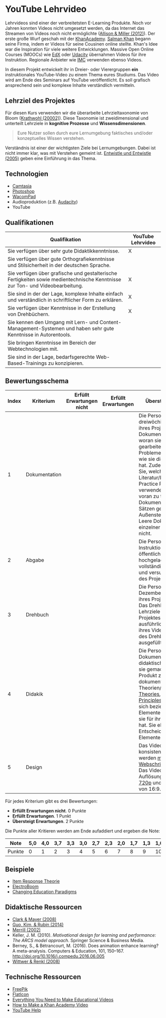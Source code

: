 # YouTube Lehrvideo

Lehrvideos sind einer der verbreitetsten E-Learning Produkte. Noch vor Jahren konnten Videos nicht umgesetzt werden, da das Internet das Streamen von Videos noch nicht ermöglichte ([Allison & Miller (2012)](http://www.sciencedirect.com/science/article/pii/S1389128612003489)). Der erste große Wurf geschah mit der [KhanAcademy](https://www.khanacademy.org/). [Salman Khan](https://www.youtube.com/watch?v=gM95HHI4gLk) begann seine Firma, indem er Videos für seine Cousinen online stellte. Khan's Idee war die Inspiration für viele weitere Entwicklungen. Massive Open Online Courses (MOOCs) wie [EdX](https://www.edx.org/) oder [Udacity](https://www.udacity.com/) übernahmen Videos für ihre Instruktion. Regionale Anbieter wie [IMC](https://www.im-c.de/e-learning-content/individual-content/interactive-video) verwenden ebenso Videos. 

In diesem Projekt entwickelt ihr in Dreier- oder Vierergruppen **ein** instruktionales YouTube-Video zu einem Thema eures Studiums. Das Video wird am Ende des Seminars auf YouTube veröffentlicht. Es soll grafisch ansprechend sein und komplexe Inhalte verständlich vermitteln.  

## Lehrziel des Projektes

Für diesen Kurs verwenden wir die überarbeite Lehrzieltaxonomie von Bloom ([Krathwohl (20002)](http://www.unco.edu/cetl/sir/stating_outcome/documents/Krathwohl.pdf)). Diese Taxonomie ist zweidimensional und unterteilt Lehrziele in **kognitive Prozesse** und **Wissensdimensionen**. 

> Eure Nutzer sollen durch eure Lernumgebung faktisches und/oder konzeptuelles Wissen verstehen.

Verständnis ist einer der wichtigsten Ziele bei Lernumgebungen. Dabei ist nicht immer klar, was mit Verstehen gemeint ist. [Entwistle und Entwistle (2005)](http://www.docs.hss.ed.ac.uk/iad/Learning_teaching/Academic_teaching/Resources/Experience_of_learning/EoLChapter9.pdf) geben eine Einführung in das Thema.

## Technologien

* [Camtasia](https://www.techsmith.de/camtasia.html)
* [Photoshop](http://www.adobe.com/de/products/photoshop.html)
* [WacomPad](http://www.wacom.com/de-de)
* Audioproduktion (z.B. [Audacity](http://www.audacityteam.org/))
* YouTube

## Qualifikationen

| Qualifikation  |  YouTube Lehrvideo |   
|---|---|
| Sie verfügen über sehr gute Didaktikkenntnisse. | X  | 
| Sie verfügen über gute Orthografiekenntnisse und Stilsicherheit in der deutschen Sprache.  |   |  
| Sie verfügen über grafische und gestalterische Fertigkeiten sowie medientechnische Kenntnisse zur Ton- und Videobearbeitung.  |  X | 
| Sie sind in der der Lage, komplexe Inhalte einfach und verständlich in schriftlicher Form zu erklären.  | X |
| Sie verfügen über Kenntnisse in der Erstellung von Drehbüchern.  | X |
| Sie kennen den Umgang mit Lern- und Content-Management-Systemen und haben sehr gute Kenntnisse in Autorentools. |   | 
| Sie bringen Kenntnisse im Bereich der Webtechnologien mit. |   |   
| Sie sind in der Lage, bedarfsgerechte Web-Based-Trainings zu konzipieren. | |

## Bewertungsschema

| Index | Kriterium	    |  Erfüllt Erwartungen nicht |  Erfüllt Erwartungen	| Übersteigt Erwartungen | 
| --- | ------------- |---------------------    | -----                 | --- |
| 1   | Dokumentation | | | Die Person dokumentiert dreiwöchig den Fortschritt ihres Projektes. In der Dokumentation beschreibt sie, woran sie an dem Projekt gearbeitet hat, auf welche Probleme sie gestoßen ist und wie sie diese Probleme gelöst hat. Zudem dokumentieren Sie, welche Literatur/Internetquellen/Best-Practice Produkte sie verwendet hat, um ihr Projekt voran zu treiben. Die Dokumentation ist in ganzen Sätzen geschrieben und für Außenstehende verständlich. Leere Dokumentationen einzelner Wochen existieren nicht. | 
| 2 | Abgabe | | | Die Person hat ein Instruktionsvideo auf YouTube öffentlich zugänglich hochgeladen. Das Video ist vollständig, selbst entwickelt, und versucht die Lehrziele des Projektes umzusetzen. | 
| 3 | Drehbuch | | | Die Person hat bis zum 22. Dezember 2016 ein Drehbuch ihres Projektes geschrieben. Das Drehbuch umfasst die Lehrziele und den Inhalt ihres Projektes, sowie einen ausführlichen Paper-Prototyp ihres Videos. Das Template des Drehbuchs ist vollständig ausgefüllt. | 
| 4 | Didakik | | | Die Person reflektiert in der Dokumentation welche didaktischen Überlegungen sie gemacht hat, um ihr Produkt zu verbessern. Sie dokumentiert, auf welche Theorien/Ideen (z.B. [Learning Theories](http://www.learning-theories.com/), [4C/ID](http://download.springer.com/static/pdf/506/art%253A10.1007%252FBF02504993.pdf?originUrl=http%3A%2F%2Flink.springer.com%2Farticle%2F10.1007%2FBF02504993&token2=exp=1470662918~acl=%2Fstatic%2Fpdf%2F506%2Fart%25253A10.1007%25252FBF02504993.pdf%3ForiginUrl%3Dhttp%253A%252F%252Flink.springer.com%252Farticle%252F10.1007%252FBF02504993*~hmac=1c8ae8b76a55889d97d940e35bb9fa4da96e8d7c410b26a0b598e12a50b5ddbb), [First Principles of Instruktion](http://download.springer.com/static/pdf/580/art%253A10.1007%252FBF02505024.pdf?originUrl=http%3A%2F%2Flink.springer.com%2Farticle%2F10.1007%2FBF02505024&token2=exp=1470658808~acl=%2Fstatic%2Fpdf%2F580%2Fart%25253A10.1007%25252FBF02505024.pdf%3ForiginUrl%3Dhttp%253A%252F%252Flink.springer.com%252Farticle%252F10.1007%252FBF02505024*~hmac=7d8c4743451355b7bd1fd5b5cedb4001e5a3b3eea9d2d7f610d75be90e42aa4d)) sie sich bezieht und welche Elemente der Theorien/Ideen sie für ihr Produkt umgesetzt hat. Sie elaboriert die Entscheidung für diese Elemente. |
| 5 | Design | | | Das Video verwendet ein konsistentes Design. Es werden [moderne Webschriftarten](https://fonts.google.com/) verwendet. Das Video verfügt über eine Auflösung von mindestens [720p](https://support.google.com/youtube/answer/6375112) und einem Aspect-Ratio von 16:9. | 

Für jedes Kriterium gibt es drei Bewertungen:

* **Erfüllt Erwartungen nicht**. 0 Punkte
* **Erfüllt Erwartungen**. 1 Punkt
* **Übersteigt Erwartungen**. 2 Punkte

Die Punkte aller Kritieren werden am Ende aufaddiert und ergeben die Note:


|  Note 	|  5,0 | 4,0 	|  3,7 	|  3,3 	|  3,0 	|  2,7 	|  2,3 	|  2,0 	|  1,7 	|  1,3 	|  1,0 	|
|---	|---	|--- |---	|---	|---	|---	|---	|---	|---	|---	|---	|
|   Punkte	|  0 |  1	|   2	|   3	|   4	|   5	|   6	|   7	|  8 	|   9	|   10	|


## Beispiele  

* [Item Response Theorie](https://www.youtube.com/watch?v=OdxW_1UKUxM)
* [ElectroBoom](https://www.youtube.com/watch?v=5YBwDNfOaxU)
* [Changing Education Paradigms](https://www.youtube.com/watch?v=zDZFcDGpL4U)

## Didaktische Ressourcen

* [Clark & Mayer (2008)](https://katalog.ub.uni-freiburg.de/opac/RDSIndex/Results?lookfor=e-learning+and+the+science+of+instruction&submit=Suche+starten&view=list)
* [Guo, Kim, & Rubin (2014)](https://www.researchgate.net/profile/Juho_Kim3/publication/262393281_How_video_production_affects_student_engagement_an_empirical_study_of_MOOC_videos/links/53d51e170cf220632f3d49f5.pdf)
* [Merrill (2002)](http://download.springer.com/static/pdf/580/art%253A10.1007%252FBF02505024.pdf?originUrl=http%3A%2F%2Flink.springer.com%2Farticle%2F10.1007%2FBF02505024&token2=exp=1470658808~acl=%2Fstatic%2Fpdf%2F580%2Fart%25253A10.1007%25252FBF02505024.pdf%3ForiginUrl%3Dhttp%253A%252F%252Flink.springer.com%252Farticle%252F10.1007%252FBF02505024*~hmac=7d8c4743451355b7bd1fd5b5cedb4001e5a3b3eea9d2d7f610d75be90e42aa4d)
* Keller, J. M. (2010). *Motivational design for learning and performance: The ARCS model approach*. Springer Science & Business Media.
* Berney, S., & Bétrancourt, M. (2016). Does animation enhance learning? A meta-analysis. Computers & Education, 101, 150–167. http://doi.org/10.1016/j.compedu.2016.06.005
* [Wittwer & Renkl (2008)](http://www.tandfonline.com/doi/full/10.1080/00461520701756420)

## Technische Ressourcen

* [FreePik](http://de.freepik.com/)
* [FlatIcon](http://www.flaticon.com/)
* [Everything You Need to Make Educational Videos](https://www.youtube.com/watch?v=lFL6k-qwUaE)
* [How to Make a Khan Academy Video](https://www.youtube.com/watch?v=QZJAhfaZnUA)
* [YouTube Help](https://support.google.com/youtube#topic=4355266)
